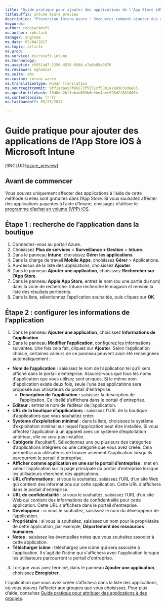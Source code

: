 ```yaml
---
title: "Guide pratique pour ajouter des applications de l’App Store iOS à Intune | Microsoft Docs"
titleSuffix: Intune Azure preview
description: "Préversion Intune Azure : Découvrez comment ajouter des applications de l’App Store iOS à Intune."
keywords: 
author: robstackmsft
ms.author: robstack
manager: angrobe
ms.date: 05/04/2017
ms.topic: article
ms.prod: 
ms.service: microsoft-intune
ms.technology: 
ms.assetid: c59514d7-1256-4576-9380-e7a0b85a0378
ms.reviewer: mghadial
ms.suite: ems
ms.custom: intune-azure
ms.translationtype: Human Translation
ms.sourcegitcommit: 9ff1adae93fe6873f5551cf58b1a2e89638dee85
ms.openlocfilehash: 16d6da2bf1ebab609b8e9be4bec998d2f081600b
ms.contentlocale: fr-fr
ms.lasthandoff: 05/23/2017

---
```


# <a name="how-to-add-ios-store-apps-to-microsoft-intune"></a>Guide pratique pour ajouter des applications de l’App Store iOS à Microsoft Intune

[!INCLUDE[azure_preview](./includes/azure_preview.md)]

## <a name="before-you-start"></a>Avant de commencer

Vous pouvez uniquement affecter des applications à l’aide de cette méthode si elles sont gratuites dans l’App Store. Si vous souhaitez affecter des applications payantes à l’aide d’Intune, envisagez d’utiliser le [programme d’achat en volume (VPP) iOS](vpp-apps-ios.md).


## <a name="step-1---search-for-the-app-in-the-store"></a>Étape 1 : recherche de l’application dans la boutique

1. Connectez-vous au portail Azure.
2. Choisissez **Plus de services** > **Surveillance + Gestion** > **Intune**.
3. Dans le panneau **Intune**, choisissez **Gérer les applications**.
4. Dans la charge de travail **Mobile Apps**, choisissez **Gérer** > Applications.
5. Au-dessus de la liste des applications, choisissez **Ajouter**.
6. Dans le panneau **Ajouter une application**, choisissez **Rechercher sur l’App Store**.
7. Dans le panneau **Apple App Store**, entrez le nom (ou une partie du nom) dans la zone de recherche. Intune recherche le magasin et renvoie la liste des résultats pertinents.
8. Dans la liste, sélectionnez l’application souhaitée, puis cliquez sur **OK**.

## <a name="step-2---configure-app-information"></a>Étape 2 : configurer les informations de l’application

1. Dans le panneau **Ajouter une application**, choisissez **Informations de l’application**.
2. Dans le panneau **Modifier l’application**, configurez les informations suivantes. Une fois cela fait, cliquez sur **Ajouter**. Selon l’application choisie, certaines valeurs de ce panneau peuvent avoir été renseignées automatiquement :
- **Nom de l’application** : saisissez le nom de l’application tel qu’il sera affiché dans le portail d’entreprise. Assurez-vous que tous les noms d'application que vous utilisez sont uniques. Si le même nom d'application existe deux fois, seule l'une des applications sera proposée aux utilisateurs du portail d'entreprise.
    - **Description de l’application :** saisissez la description de l’application. Ce libellé s'affichera dans le portail d'entreprise.
- **Éditeur :** entrez le nom de l’éditeur de l’application.
- **URL de la boutique d’applications** : saisissez l’URL de la boutique d’applications que vous souhaitez créer.
- **Système d’exploitation minimal** : dans la liste, choisissez le système d’exploitation minimal sur lequel l’application peut être installée. Si vous affectez l’application à un appareil avec un système d’exploitation antérieur, elle ne sera pas installée.
- **Catégorie** (facultatif). Sélectionnez une ou plusieurs des catégories d’applications intégrées ou une catégorie que vous avez créée. Cela permettra aux utilisateurs de trouver aisément l'application lorsqu'ils parcourront le portail d'entreprise.
- **Afficher comme application en une sur le portail d’entreprise** : met en valeur l’application sur la page principale du portail d’entreprise lorsque les utilisateurs cherchent des applications.
- **URL d’informations** : si vous le souhaitez, saisissez l’URL d’un site Web qui contient des informations sur cette application. Cette URL s'affichera dans le portail d'entreprise.
- **URL de confidentialité** : si vous le souhaitez, saisissez l’URL d’un site Web qui contient des informations de confidentialité pour cette application. Cette URL s'affichera dans le portail d'entreprise.
- **Développeur** : si vous le souhaitez, saisissez le nom du développeur de l’application.
- **Propriétaire** : si vous le souhaitez, saisissez un nom pour le propriétaire de cette application, par exemple, **Département des ressources humaines**.
- **Notes** : saisissez les éventuelles notes que vous souhaitez associer à cette application.
- **Télécharger icône** : téléchargez une icône qui sera associée à l'application. Il s'agit de l'icône qui s'affichera avec l'application lorsque les utilisateurs parcourront le portail d'entreprise.
3. Lorsque vous avez terminé, dans le panneau **Ajouter une application**, choisissez **Enregistrer**.

L’application que vous avez créée s’affichera dans la liste des applications, où vous pouvez l’affecter aux groupes que vous choisissez. Pour plus d’aide, consultez [Guide pratique pour attribuer des applications à des groupes](apps-deploy.md).

